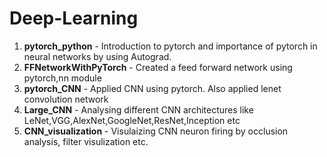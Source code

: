 # Deep-Learning

1. **pytorch_python** - Introduction to pytorch and importance of pytorch in neural networks by using Autograd.
2. **FFNetworkWithPyTorch** - Created a feed forward network using pytorch,nn module
3. **pytorch_CNN** - Applied CNN using pytorch. Also applied lenet convolution network
4. **Large_CNN** - Analysing different CNN architectures like LeNet,VGG,AlexNet,GoogleNet,ResNet,Inception etc
5. **CNN_visualization** - Visulaizing CNN neuron firing by occlusion analysis, filter visulization etc.
